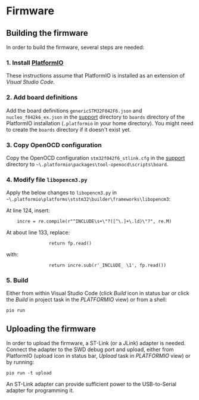 # Firmware



## Building the firmware

In order to build the firmware, several steps are needed:


### 1. Install [PlatformIO](https://platformio.org/platformio-ide)

These instructions assume that PlatformIO is installed as an extension of *Visual Studio Code*.


### 2. Add board definitions

Add the board definitions `genericSTM32F042F6.json` and `nucleo_f042k6_ex.json` in the [support](../support) directory to `boards` directory of the PlatformIO installation (`.platformio` in your home directory). You might need to create the `boards` directory if it doesn't exist yet.


### 3. Copy OpenOCD configuration

Copy the OpenOCD configuration `stm32f042f6_stlink.cfg` in the [support](../support) directory to `~\.platformio\packages\tool-openocd\scripts\board`.


### 4. Modify file `libopencm3.py`

Apply the below changes to `libopencm3.py` in `~\.platformio\platforms\ststm32\builder\frameworks\libopencm3`:

At line 124, insert:

```
    incre = re.compile(r"^INCLUDE\s+\"?([^\.]+\.ld)\"?", re.M)
```

At about line 133, replace:

```
                return fp.read()
```
with:
```
                return incre.sub(r'_INCLUDE_ \1', fp.read())
```


### 5. Build

Either from within Visual Studio Code (click *Build* icon in status bar or click the *Build* in project task in the *PLATFORMIO* view) or from a shell:
```
pio run
```



## Uploading the firmware

In order to upload the firmware, a ST-Link (or a JLink) adapter is needed. Connect the adapter to the SWD debug port and upload, either from PlatformIO (upload icon in status bar, *Upload* task in *PLATFORMIO* view) or by running:

```
pio run -t upload
```

An ST-Link adapter can provide sufficient power to the USB-to-Serial adapter for programming it.

